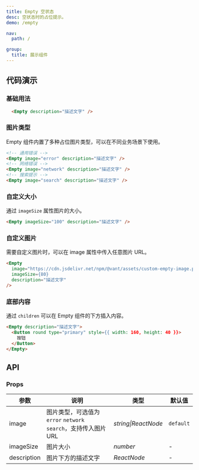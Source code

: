 ```yaml
---
title: Empty 空状态
desc: 空状态时的占位提示。
demo: /empty

nav:
  path: /

group:
  title: 展示组件
---
```


## 代码演示

### 基础用法

```html
  <Empty description="描述文字" />
```

### 图片类型

Empty 组件内置了多种占位图片类型，可以在不同业务场景下使用。

```html
<!-- 通用错误 -->
<Empty image="error" description="描述文字" />
<!-- 网络错误 -->
<Empty image="network" description="描述文字" />
<!-- 搜索提示 -->
<Empty image="search" description="描述文字" />
```

### 自定义大小

通过 `imageSize` 属性图片的大小。

```html
<Empty imageSize="100" description="描述文字" />
```

### 自定义图片

需要自定义图片时，可以在 image 属性中传入任意图片 URL。

```html
<Empty
  image="https://cdn.jsdelivr.net/npm/@vant/assets/custom-empty-image.png"
  imageSize={80}
  description="描述文字"
/>
```

### 底部内容

通过 `children` 可以在 Empty 组件的下方插入内容。

```html
<Empty description="描述文字">
  <Button round type="primary" style={{ width: 160, height: 40 }}>
    按钮
  </Button>
</Empty>
```

## API

### Props

| 参数 | 说明 | 类型 | 默认值 |
| --- | --- | --- | --- |
| image | 图片类型，可选值为 `error` `network` `search`，支持传入图片 URL | _string\|ReactNode_ | `default` |
| imageSize | 图片大小 | _number_ | - |
| description | 图片下方的描述文字 | _ReactNode_ | - |
